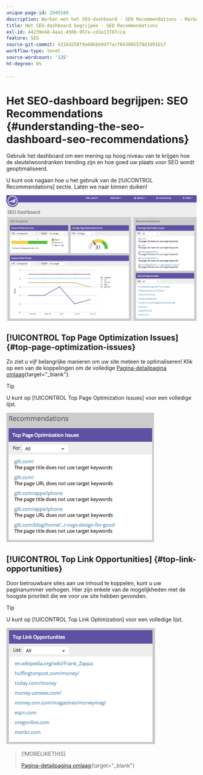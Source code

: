 ```yaml
---
unique-page-id: 2949180
description: Werken met het SEO-dashboard - SEO Recommendations - Marketo Docs - Productdocumentatie
title: Het SEO-dashboard begrijpen - SEO Recommendations
exl-id: 44239e48-4aa1-450b-957a-cd3a13787cca
feature: SEO
source-git-commit: 431bd258f9a68bbb9df7acf043085578d3d91b1f
workflow-type: tm+mt
source-wordcount: '135'
ht-degree: 0%

---
```


# Het SEO-dashboard begrijpen: SEO Recommendations {#understanding-the-seo-dashboard-seo-recommendations}

Gebruik het dashboard om een mening op hoog niveau van te krijgen hoe de sleutelwoordranken trending zijn en hoe goed uw plaats voor SEO wordt geoptimaliseerd.

U kunt ook nagaan hoe u het gebruik van de [!UICONTROL Recommendations] sectie. Laten we naar binnen duiken!

![](assets/image2014-9-17-21-3a39-3a57.png)

## [!UICONTROL Top Page Optimization Issues] {#top-page-optimization-issues}

Zo ziet u vijf belangrijke manieren om uw site meteen te optimaliseren! Klik op een van de koppelingen om de volledige [Pagina-detailpagina omlaag](/help/marketo/product-docs/additional-apps/seo/pages/seo-using-the-page-detail-drill-down.md){target="_blank"}.

>[!TIP]
>
>U kunt op [!UICONTROL Top Page Optimization Issues] voor een volledige lijst.

![](assets/image2014-9-17-21-3a40-3a52.png)

## [!UICONTROL Top Link Opportunities] {#top-link-opportunities}

Door betrouwbare sites aan uw inhoud te koppelen, kunt u uw paginanummer verhogen. Hier zijn enkele van de mogelijkheden met de hoogste prioriteit die we voor uw site hebben gevonden.

>[!TIP]
>
>U kunt op [!UICONTROL Top Link Optimization] voor een volledige lijst.

![](assets/image2014-9-17-21-3a41-3a17.png)

>[!MORELIKETHIS]
>
>[Pagina-detailpagina omlaag](/help/marketo/product-docs/additional-apps/seo/pages/seo-using-the-page-detail-drill-down.md){target="_blank"}
